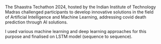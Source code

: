 The Shaastra Techathon 2024, hosted by the Indian Institute of Technology Madras challenged
participants to develop innovative solutions in the field of Artificial Intelligence and
Machine Learning, addressing covid death prediction through AI solutions.

I used various machine learning and deep learning approaches for this purpose and finalised
on LSTM model (sequence to sequence).

